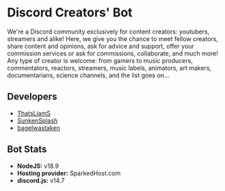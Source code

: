 # Discord Creators' Bot

We're a Discord community exclusively for content creators: youtubers, streamers and alike! Here, we give you the chance to meet fellow creators, share content and opinions, ask for advice and support, offer your commission services or ask for commissions, collaborate, and much more! Any type of creator is welcome: from gamers to music producers, commentators, reactors, streamers, music labels, animators, art makers, documentarians, science channels, and the list goes on...

## Developers

- [ThatsLiamS](https://github.com/ThatsLiamS)
- [SunkenSplash](https://github.com/SunkenSplash)
- [bagelwastaken](https://github.com/bagelwastaken)

## Bot Stats

- **NodeJS:** v18.9
- **Hosting provider:** SparkedHost.com
- **discord.js:** v14.7
